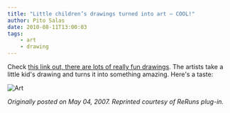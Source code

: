 ```yaml
---
title: "Little children’s drawings turned into art – COOL!"
author: Pito Salas
date: 2010-08-11T13:00:03
tags:
    - art
    - drawing
---
```




Check [this link out, there are lots of really fun
drawings](<http://www.linkinn.com/wiki_101.php?add=&id=3192&select=All>). The
artists take a little kid's drawing and turns it into something amazing.
Here's a taste:

![Art](https://i0.wp.com/bp1.blogger.com/_u_vISdtKDO8/RjhNlFVj0pI/AAAAAAAACg8/O6hVihAr8Ek/s1600/01_deti.jpg?w=584)

_Originally posted on May 04, 2007. Reprinted courtesy of ReRuns plug-in._



